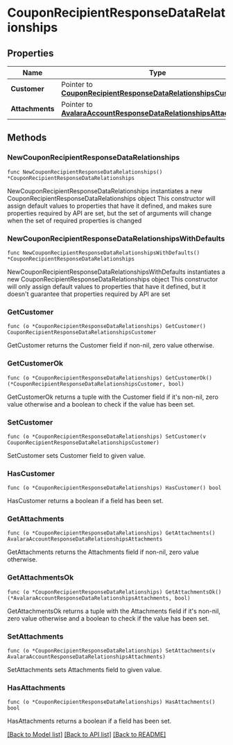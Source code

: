 # CouponRecipientResponseDataRelationships

## Properties

Name | Type | Description | Notes
------------ | ------------- | ------------- | -------------
**Customer** | Pointer to [**CouponRecipientResponseDataRelationshipsCustomer**](CouponRecipientResponseDataRelationshipsCustomer.md) |  | [optional] 
**Attachments** | Pointer to [**AvalaraAccountResponseDataRelationshipsAttachments**](AvalaraAccountResponseDataRelationshipsAttachments.md) |  | [optional] 

## Methods

### NewCouponRecipientResponseDataRelationships

`func NewCouponRecipientResponseDataRelationships() *CouponRecipientResponseDataRelationships`

NewCouponRecipientResponseDataRelationships instantiates a new CouponRecipientResponseDataRelationships object
This constructor will assign default values to properties that have it defined,
and makes sure properties required by API are set, but the set of arguments
will change when the set of required properties is changed

### NewCouponRecipientResponseDataRelationshipsWithDefaults

`func NewCouponRecipientResponseDataRelationshipsWithDefaults() *CouponRecipientResponseDataRelationships`

NewCouponRecipientResponseDataRelationshipsWithDefaults instantiates a new CouponRecipientResponseDataRelationships object
This constructor will only assign default values to properties that have it defined,
but it doesn't guarantee that properties required by API are set

### GetCustomer

`func (o *CouponRecipientResponseDataRelationships) GetCustomer() CouponRecipientResponseDataRelationshipsCustomer`

GetCustomer returns the Customer field if non-nil, zero value otherwise.

### GetCustomerOk

`func (o *CouponRecipientResponseDataRelationships) GetCustomerOk() (*CouponRecipientResponseDataRelationshipsCustomer, bool)`

GetCustomerOk returns a tuple with the Customer field if it's non-nil, zero value otherwise
and a boolean to check if the value has been set.

### SetCustomer

`func (o *CouponRecipientResponseDataRelationships) SetCustomer(v CouponRecipientResponseDataRelationshipsCustomer)`

SetCustomer sets Customer field to given value.

### HasCustomer

`func (o *CouponRecipientResponseDataRelationships) HasCustomer() bool`

HasCustomer returns a boolean if a field has been set.

### GetAttachments

`func (o *CouponRecipientResponseDataRelationships) GetAttachments() AvalaraAccountResponseDataRelationshipsAttachments`

GetAttachments returns the Attachments field if non-nil, zero value otherwise.

### GetAttachmentsOk

`func (o *CouponRecipientResponseDataRelationships) GetAttachmentsOk() (*AvalaraAccountResponseDataRelationshipsAttachments, bool)`

GetAttachmentsOk returns a tuple with the Attachments field if it's non-nil, zero value otherwise
and a boolean to check if the value has been set.

### SetAttachments

`func (o *CouponRecipientResponseDataRelationships) SetAttachments(v AvalaraAccountResponseDataRelationshipsAttachments)`

SetAttachments sets Attachments field to given value.

### HasAttachments

`func (o *CouponRecipientResponseDataRelationships) HasAttachments() bool`

HasAttachments returns a boolean if a field has been set.


[[Back to Model list]](../README.md#documentation-for-models) [[Back to API list]](../README.md#documentation-for-api-endpoints) [[Back to README]](../README.md)


